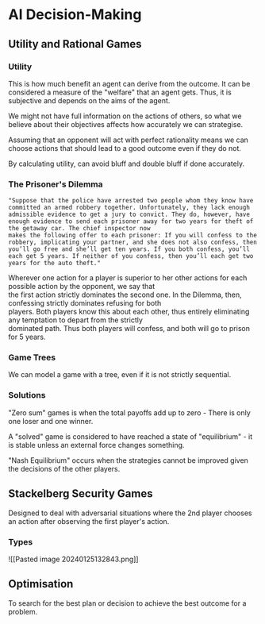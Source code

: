 # AI Decision-Making
## Utility and Rational Games
### Utility
This is how much benefit an agent can derive from the outcome. It can be considered a measure of the "welfare" that an agent gets. Thus, it is subjective and depends on the aims of the agent.

We might not have full information on the actions of others, so what we believe about their objectives affects how accurately we can strategise.

Assuming that an opponent will act with perfect rationality means we can choose actions that should lead to a good outcome even if they do not.

By calculating utility, can avoid bluff and double bluff if done accurately.

### The Prisoner's Dilemma
```
"Suppose that the police have arrested two people whom they know have committed an armed robbery together. Unfortunately, they lack enough admissible evidence to get a jury to convict. They do, however, have enough evidence to send each prisoner away for two years for theft of the getaway car. The chief inspector now
makes the following offer to each prisoner: If you will confess to the robbery, implicating your partner, and she does not also confess, then you’ll go free and she’ll get ten years. If you both confess, you’ll each get 5 years. If neither of you confess, then you’ll each get two years for the auto theft."
```

Wherever one action for a player is superior to her other actions for each possible action by the opponent, we say that  
the first action strictly dominates the second one. In the Dilemma, then, confessing strictly dominates refusing for both  
players. Both players know this about each other, thus entirely eliminating any temptation to depart from the strictly  
dominated path. Thus both players will confess, and both will go to prison for 5 years.
### Game Trees
We can model a game with a tree, even if it is not strictly sequential.
### Solutions
"Zero sum" games is when the total payoffs add up to zero - There is only one loser and one winner.

A "solved" game is considered to have reached a state of "equilibrium" - it is stable unless an external force changes something.

"Nash Equilibrium" occurs when the strategies cannot be improved given the decisions of the other players.
## Stackelberg Security Games
Designed to deal with adversarial situations where the 2nd player chooses an action after observing the first player's action.
### Types
![[Pasted image 20240125132843.png]]
## Optimisation
To search for the best plan or decision to achieve the best outcome for a problem.
